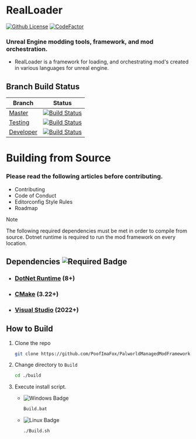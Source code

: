 # RealLoader

[![Github License](https://img.shields.io/github/license/PoofImaFox/PalworldManagedModFramework.svg)](LICENSE.md)
[![CodeFactor](https://www.codefactor.io/repository/github/PoofImaFox/PalworldManagedModFramework/badge)](https://www.codefactor.io/repository/github/PoofImaFox/PalworldManagedModFramework)

### Unreal Engine modding tools, framework, and mod orchestration.

- RealLoader is a framework for loading, and orchestrating mod's created in various languages for unreal engine.

## Branch Build Status

| Branch                                                                                | Status                                                                                                                                                                                                                                                                                                   |
|---------------------------------------------------------------------------------------|----------------------------------------------------------------------------------------------------------------------------------------------------------------------------------------------------------------------------------------------------------------------------------------------------------|
| [Master](https://github.com/PoofImaFox/PalworldManagedModFramework/tree/master)       | [![Build Status](https://dev.azure.com/PalworldNetCoreMods/Palworld%20Modding%20Framework/_apis/build/status%2FPoofImaFox.PalworldManagedModFramework?branchName=master)](https://dev.azure.com/PalworldNetCoreMods/Palworld%20Modding%20Framework/_build/latest?definitionId=1&branchName=master)       |
| [Testing](https://github.com/PoofImaFox/PalworldManagedModFramework/tree/testing)     | [![Build Status](https://dev.azure.com/PalworldNetCoreMods/Palworld%20Modding%20Framework/_apis/build/status%2FPoofImaFox.PalworldManagedModFramework?branchName=testing)](https://dev.azure.com/PalworldNetCoreMods/Palworld%20Modding%20Framework/_build/latest?definitionId=1&branchName=testing)     |
| [Developer](https://github.com/PoofImaFox/PalworldManagedModFramework/tree/developer) | [![Build Status](https://dev.azure.com/PalworldNetCoreMods/Palworld%20Modding%20Framework/_apis/build/status%2FPoofImaFox.PalworldManagedModFramework?branchName=developer)](https://dev.azure.com/PalworldNetCoreMods/Palworld%20Modding%20Framework/_build/latest?definitionId=1&branchName=developer) |

# Building from Source

### Please read the following articles before contributing.

- Contributing
- Code of Conduct
- Editorconfig Style Rules
- Roadmap

> [!NOTE]
> The following required dependencies must be met in order to compile from source. Dotnet runtime is required to run the mod framework on every location.

## Dependencies ![Required Badge](https://img.shields.io/badge/REQUIRED-darkred)

- ### [DotNet Runtime](https://dotnet.microsoft.com/en-us/download/dotnet) (8+)
- ### [CMake](https://cmake.org/download/) (3.22+)
- ### [Visual Studio](https://visualstudio.microsoft.com/downloads/) (2022+)

## How to Build

1. Clone the repo
    ```bash
    git clone https://github.com/PoofImaFox/PalworldManagedModFramework
    ```
2. Change directory to `Build`
    ```sh
    cd ./build
    ```

3. Execute install script.

    - ![Windows Badge](https://img.shields.io/badge/Windows-blue)
         ```sh
         Build.bat
         ```
    - ![Linux Badge](https://img.shields.io/badge/Linux-green)
        ```sh
        ./Build.sh
        ```

